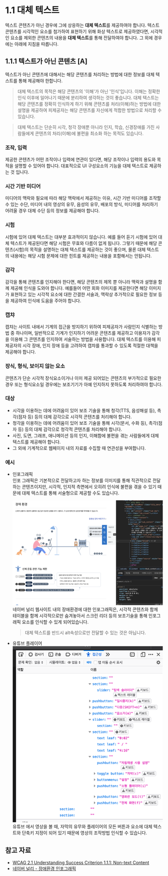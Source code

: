 # 1.1 대체 텍스트

텍스트 콘텐츠가 아닌 경우에 그에 상응하는 **대체 텍스트**를 제공하여야 합니다. 텍스트 콘텐츠를 시각적인 요소를 첨가하여 표현하기 위해 화상 텍스트로 제공하였다면, 시각적인 요소를 제외한 콘텐츠의 내용을 **대체 텍스트**를 통해 전달하여야 합니다. 그 외에 경우에는 아래에 지침을 따릅니다.

## 1.1.1 텍스트가 아닌 콘텐츠 [A]

텍스트가 아닌 콘텐츠에 대해서는 해당 콘텐츠를 처리하는 방법에 대한 정보를 대체 텍스트를 통해 제공해야 한합니다.

> 대체 텍스트의 목적은 해당 콘텐츠의 '이해'가 아닌 '인식'입니다. 이해는 정확한 인식 이후에 일어나기 때문에 분리하여 생각하는 것이 좋습니다. 대체 텍스트는 해당 콘텐츠를 정확히 인식하게 하기 위해 콘텐츠를 처리(이해)하는 방법에 대한 설명을 제공하여 피제공자는 해당 콘텐츠를 자신에게 적합한 방법으로 처리할 수 있습니다.

> 대체 텍스트는 단순히 시각, 청각 장애뿐 아니라 인지, 학습, 신경장애를 가진 사람들에게 콘텐츠의 처리(이해)에 불편을 최소화 하는 목적도 있습니다.

### 조작, 입력

제공한 콘텐츠가 어떤 조작이나 입력에 연관이 있다면, 해당 조작이나 입력의 용도와 목적을 설명할 수 있어야 합니다. 대표적으로 UI 구성요소의 기능을 대체 텍스트로 제공하는 것 입니다.

### 시간 기반 미디어

미디어의 맥락와 필요에 따라 해당 맥락에서 제공하는 이유, 시간 기반 미디어를 조작할 수 있는 수단, 미디어 내의 영상의 유무, 음성의 유무, 배포의 방식, 미디어를 처리하기 어려울 경우 대체 수단 등의 정보를 제공해야 합니다.

### 시험

시험에 있어 대체 텍스트는 대부분 효과적이지 않습니다. 예를 들어 듣기 시험에 있어 대체 텍스트가 제공된다면 해당 시험은 무효와 다름이 없게 됩니다. 그렇기 때문에 해당 콘텐츠(시험)의 목적을 설명하는 대체 텍스트를 제공하는 것이 좋으며, 물론 대체 텍스트의 내용에는 해당 시험 문제에 대한 힌트를 제공하는 내용을 포함해서는 안됩니다.

### 감각

감각을 통해 콘텐츠를 인지해야 한다면, 해당 콘텐츠의 제목 뿐 아니라 맥락과 설명을 함께 제공해 인식을 도와야 합니다. 예를들어 어떤 회화 이미지를 제공한다면 해당 이미지가 표현하고 있는 시각적 요소에 대한 간결한 서술과, 맥락상 추가적으로 필요한 정보 등을 제공하여 인식에 도움을 주어야 합니다.

### 캡챠

캡챠는 사이트 내에서 기계의 접근을 방지하기 위하여 피제공자가 사람인지 식별하는 방법 중 하나이며, 일반적으로 기계가 인지하기 어려운 콘텐츠를 제공하고 이용자가 감각을 이용해 그 콘텐츠를 인지하여 서술하는 방법을 사용합니다. 대체 텍스트를 이용해 피제공자의 시각 장애, 인지 장애 등을 고려하여 캡챠를 통과할 수 있도록 적절한 대책을 제공해야 합니다.

### 장식, 형식, 보이지 않는 요소

콘텐츠가 단순 시각적 장식요소이거나 이미 제공 되어있는 콘텐츠의 부가적으로 필요한 경우 또는 형식요소일 경우에는 보조기기가 아예 인지하지 못하도록 처리하여야 합니다.

### 대상

- 시각을 이용하는 데에 어려움이 있어 보조 기술을 통해 청각(TTS, 음성해설 등), 촉각(점자 등) 등의 대체 감각으로 시각적 콘텐츠를 처리해야 합니다.
- 청각을 이용하는 데에 어려움이 있어 보조 기술을 통해 시각(문서, 수화 등), 촉각(점자 등) 등의 대체 감각으로 청각적 콘텐츠를 처리해야 합니다.
- 사진, 도면, 그래프, 애니메이션 등의 인지, 이해함에 불편을 겪는 사람들에게 대체 텍스트를 제공해야 합니다.
- 그 외에 기계적으로 웹페이지 내의 자료를 수집할 때 연관성을 부여합니다.

### 예시

- 인포그래픽<br>
  인포 그래픽은 기본적으로 전달하고자 하는 정보를 이미지를 통해 직관적으로 전달하는 콘텐츠이지만, 시각적, 인지적 측면에서 오히려 인식에 불편을 겪을 수 있기 때문에 대체 텍스트를 통해 서술형으로 제공할 수도 있습니다.

  ![네이버 널리 웹사이트 내의 장애환경에 대한 인포그래픽](img/01.png)
  네이버 널리 웹사이트 내의 장애환경에 대한 인포그래픽은, 시각적 콘텐츠와 함께 테이블을 함께 시각적으로만 숨겨놓아서 스크린 리더 등의 보조기술을 통해 인포그래픽 요소를 인식할 수 있게 되어있습니다.

  > 대체 텍스트를 반드시 alt속성으로만 전달할 수 있는 것은 아닙니다.

- 유튜브 플레이어<br>
  ![유튜브 플레이어 UI 요소의 대체 텍스트](img/02.png)
  유튜브 에서 영상을 볼 때, 자막의 유무와 플레이어의 모든 버튼과 요소에 대체 텍스트와 단축키 지정이 되어 있기 때문에 영상의 조작방법 인식할 수 있습니다.

## 참고 자료

- [WCAG 2.1 Understanding Success Criterion 1.1.1: Non-text Content](https://www.w3.org/WAI/WCAG21/Understanding/non-text-content.html)
- [네이버 널리 - 장애환경 인포그래픽](https://nuli.navercorp.com/education/disabilityType)
